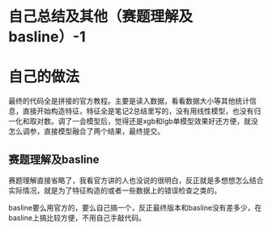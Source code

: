 # 自己总结及其他（赛题理解及basline）-1

# 自己的做法

最终的代码全是拼接的官方教程。主要是读入数据，看看数据大小等其他统计信息，直接开始构造特征，特征全是笔记2总结里写的，没有用线性模型，也没有归一化和取对数。调了一会模型后，觉得还是xgb和lgb单模型效果好还方便，就没怎么调参，直接模型融合了两个结果，最终提交。

## 赛题理解及basline

赛题理解直接省略了，我看官方讲的人也没说的很明白，反正就是多想想怎么结合实际情况，就是为了特征构造的或者一些数据上的错误检查之类的。

basline要么用官方的，要么自己搞一个，反正最终版本和basline没有差多少，在basline上搞比较方便，不用自己手敲代码。


